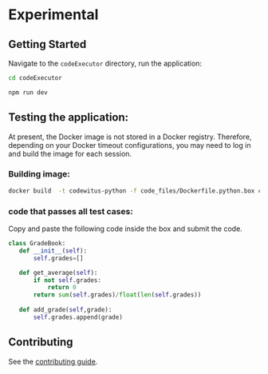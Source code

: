 # Experimental
## Getting Started
Navigate to the `codeExecutor` directory, run the application:

```bash
cd codeExecutor
```
```bash
npm run dev
```

## Testing the application:
At present, the Docker image is not stored in a Docker registry. Therefore, depending on your Docker timeout configurations, you may need to log in and build the image for each session.

### Building image:
```bash
docker build  -t codewitus-python -f code_files/Dockerfile.python.box code_files/.
```

### code that passes all test cases:
Copy and paste the following code inside the box and submit the code. 

```python
class GradeBook:
   def __init__(self):
       self.grades=[]

   def get_average(self):
       if not self.grades:
           return 0
       return sum(self.grades)/float(len(self.grades))
  
   def add_grade(self,grade):
       self.grades.append(grade)
```

## Contributing

See the [contributing guide](https://github.com/codewit-us/codewit.us/blob/main/CONTRIBUTING.md).
